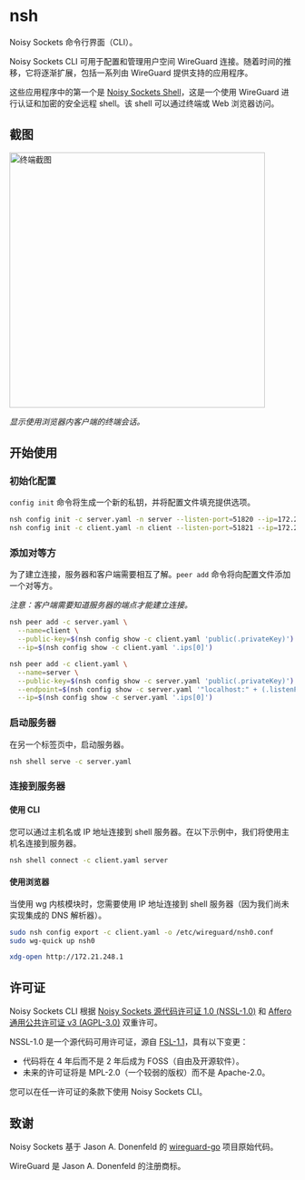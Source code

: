 # nsh

Noisy Sockets 命令行界面（CLI）。

Noisy Sockets CLI 可用于配置和管理用户空间 WireGuard 连接。随着时间的推移，它将逐渐扩展，包括一系列由 WireGuard 提供支持的应用程序。

这些应用程序中的第一个是 [Noisy Sockets Shell](https://github.com/noisysockets/shell)，这是一个使用 WireGuard 进行认证和加密的安全远程 shell。该 shell 可以通过终端或 Web 浏览器访问。

## 截图

<img src="https://github.com/noisysockets/nsh/raw/main/docs/terminal_screenshot.png"  width="450" alt="终端截图" />

*显示使用浏览器内客户端的终端会话。*

## 开始使用

### 初始化配置

`config init` 命令将生成一个新的私钥，并将配置文件填充提供选项。

```sh
nsh config init -c server.yaml -n server --listen-port=51820 --ip=172.21.248.1
nsh config init -c client.yaml -n client --listen-port=51821 --ip=172.21.248.2
```

### 添加对等方

为了建立连接，服务器和客户端需要相互了解。`peer add` 命令将向配置文件添加一个对等方。

*注意：客户端需要知道服务器的端点才能建立连接。*

```sh
nsh peer add -c server.yaml \
  --name=client \
  --public-key=$(nsh config show -c client.yaml 'public(.privateKey)') \
  --ip=$(nsh config show -c client.yaml '.ips[0]')

nsh peer add -c client.yaml \
  --name=server \
  --public-key=$(nsh config show -c server.yaml 'public(.privateKey)') \
  --endpoint=$(nsh config show -c server.yaml '"localhost:" + (.listenPort|tostring)') \
  --ip=$(nsh config show -c server.yaml '.ips[0]')
```

### 启动服务器

在另一个标签页中，启动服务器。

```sh
nsh shell serve -c server.yaml
```

### 连接到服务器

#### 使用 CLI

您可以通过主机名或 IP 地址连接到 shell 服务器。在以下示例中，我们将使用主机名连接到服务器。

```sh
nsh shell connect -c client.yaml server
```

#### 使用浏览器

当使用 wg 内核模块时，您需要使用 IP 地址连接到 shell 服务器（因为我们尚未实现集成的 DNS 解析器）。

```sh
sudo nsh config export -c client.yaml -o /etc/wireguard/nsh0.conf
sudo wg-quick up nsh0

xdg-open http://172.21.248.1 
```

## 许可证

Noisy Sockets CLI 根据 [Noisy Sockets 源代码许可证 1.0 (NSSL-1.0)](./LICENSE-NSSL-1.0.txt) 和 [Affero 通用公共许可证 v3 (AGPL-3.0)](./LICENSE-AGPL-3.0.txt) 双重许可。

NSSL-1.0 是一个源代码可用许可证，源自 [FSL-1.1](https://fsl.software)，具有以下变更：

- 代码将在 4 年后而不是 2 年后成为 FOSS（自由及开源软件）。
- 未来的许可证将是 MPL-2.0（一个较弱的版权）而不是 Apache-2.0。

您可以在任一许可证的条款下使用 Noisy Sockets CLI。

## 致谢

Noisy Sockets 基于 Jason A. Donenfeld 的 [wireguard-go](https://git.zx2c4.com/wireguard-go) 项目原始代码。

WireGuard 是 Jason A. Donenfeld 的注册商标。
